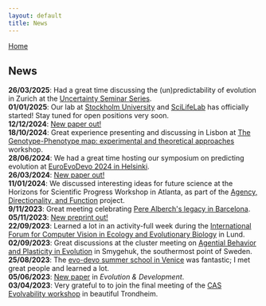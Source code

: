 ```yaml
---
layout: default
title: News
---
```


[Home](./)

## News
**26/03/2025**: Had a great time discussing the (un)predictability of evolution in Zurich at the [Uncertainty Seminar Series](https://uzh.mediaspace.cast.switch.ch/channel/25FS+UN+Uncertainty/108894).\
**01/01/2025**: Our lab at [Stockholm University](https://www.su.se/department-of-zoology/) and [SciLifeLab](https://www.scilifelab.se/) has officially started! Stay tuned for open positions very soon.\
**12/12/2024**: [New paper out!](https://doi.org/10.1093/jeb/voae103)\
**18/10/2024**: Great experience presenting and discussing in Lisbon at [The Genotype-Phenotype map: experimental and theoretical approaches](https://cfcul.ciencias.ulisboa.pt/reunioes/the-genotype-phenotype-map-experimental-and-theoretical-approaches/) workshop.\
**28/06/2024**: We had a great time hosting our symposium on predicting evolution at [EuroEvoDevo 2024 in Helsinki](https://www.helsinki.fi/en/conferences/euroevodevo-2024).\
**26/03/2024**: [New paper out!](https://doi.org/10.1073/pnas.2320413121)\
**11/01/2024**: We discussed interesting ideas for future science at the Horizons for Scientific Progress Workshop in Atlanta, as part of the [Agency, Directionality, and Function](https://www.biologicalpurpose.org/) project.\
**9/11/2023**: Great meeting celebrating [Pere Alberch's legacy in Barcelona](https://eventum.upf.edu/94510/detail/genes-cells-and-embryos-in-development-and-evolution-pere-alberch-25-years-on.html).\
**05/11/2023**: [New preprint out!](https://www.biorxiv.org/content/10.1101/2023.11.03.565446v1)\
**22/09/2023**: Learned a lot in an activity-full week during the [International Forum for Computer Vision in Ecology and Evolutionary Biology](https://cv-eeb.netlify.app/) in Lund.\
**02/09/2023**: Great discussions at the cluster meeting on [Agential Behavior and Plasticity in Evolution](https://www.biologicalpurpose.org/cluster/agential-behavior-and-plasticity-evolution) in Smygehuk, the southermost point of Sweden.\
**25/08/2023**: The [evo-devo summer school in Venice](https://meetings.embo.org/event/23-evolution-venice) was fantastic; I met great people and learned a lot.\
**05/06/2023**: [New paper](https://onlinelibrary.wiley.com/doi/full/10.1111/ede.12449) in *Evolution & Development*.\
**03/04/2023**: Very grateful to to join the final meeting of the [CAS Evolvability workshop](https://cas-nor.no/news/publication-evolvability-unifying-concept-evolutionary-biology) in beautiful Trondheim.
